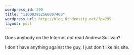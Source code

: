 ```yaml
--- 
wordpress_id: 299
title: "110003952566097468"
wordpress_url: http://blog.6thdensity.net/?p=299
layout: post
---
```

Does anybody on the Internet *not* read Andrew Sullivan?

I don't have anything against the guy, I just don't like his site.
